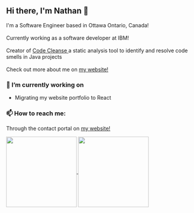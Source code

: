 ## Hi there, I'm Nathan 👋

I'm a Software Engineer based in Ottawa Ontario, Canada!
<br/>
<br/>
Currently working as a software developer at IBM!
<br/>
<br/>
Creator of
<a href="https://marketplace.visualstudio.com/items?itemName=JavaTechNomads.code-cleanse">
  Code Cleanse
</a> a static analysis tool to identify and resolve code smells in Java projects
<br/>
<br/>
Check out more about me on
<a href="https://nathanmacdiarmid.com">
  my website!
</a>

### 🔭 I’m currently working on
* Migrating my website portfolio to React

### 📫 How to reach me:
Through the contact portal on
<a href="https://nathanmacdiarmid.com/contact">
  my website!
</a>

<a href="https://shorturl.at/t2udx">
  <img height=190 align="center" src="https://github-readme-stats.vercel.app/api?username=NathanMacDiarmid&rank_icon=github&hide=contribs&show_icons=true&theme=tokyonight" />
</a>
<a href="https://shorturl.at/lF9TG">
  <img height=190 align="center" src="https://github-readme-stats.vercel.app/api/top-langs?username=NathanMacDiarmid&layout=compact&langs_count=8&card_width=320&theme=tokyonight" />
</a>

<!--
**NathanMacDiarmid/NathanMacDiarmid** is a ✨ _special_ ✨ repository because its `README.md` (this file) appears on your GitHub profile.

Here are some ideas to get you started:

- 🔭 I’m currently working on ...
- 🌱 I’m currently learning ...
- 👯 I’m looking to collaborate on ...
- 🤔 I’m looking for help with ...
- 💬 Ask me about ...
- 📫 How to reach me: ...
- 😄 Pronouns: ...
- ⚡ Fun fact: ...
-->
